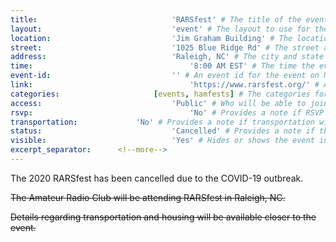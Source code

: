 ```yaml
---
title:								'RARSfest' # The title of the event.
layout:								'event' # The layout to use for the event.
location:							'Jim Graham Building' # The location or physical building of the event.
street:								'1025 Blue Ridge Rd' # The street address of the event.
address:							'Raleigh, NC' # The city and state of the event.
time:									'8:00 AM EST' # The time the event will start. Not the departure time.
event-id:							'' # An event id for the event on NinerEngage. If one is not provided the event will attempt to use the link instead.
link:									'https://www.rarsfest.org/' # An external link to the event if it is not being hosted on NinerEngage.
categories:						[events, hamfests] # The categories for the event. Meetings should always be 'events meetings'.
access:								'Public' # Who will be able to join us for the event. Should be a value of 'Club', 'School', or 'Public'.
rsvp:									'No' # Provides a note if RSVP via email is required.
transportation:				'No' # Provides a note if transportation will be provided.
status:								'Cancelled' # Provides a note if the event has been cancelled or is planned. Should be a value of 'Attending', 'Planned', or 'Cancelled'.
visible:							'Yes' # Hides or shows the event in feeds.
excerpt_separator:		<!--more-->
---
```



The 2020 RARSfest has been cancelled due to the COVID-19 outbreak.

<!--more-->

~~The Amateur Radio Club will be attending RARSfest in Raleigh, NC.~~

~~Details regarding transportation and housing will be available closer to the event.~~
